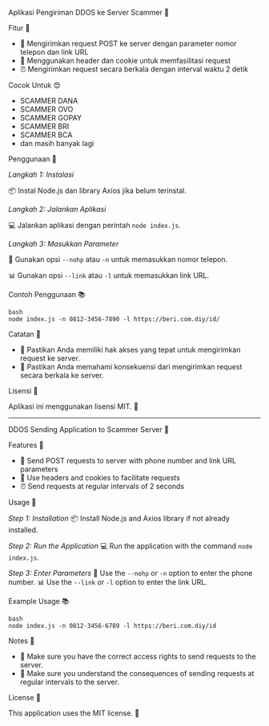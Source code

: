 Aplikasi Pengiriman DDOS ke Server Scammer 🚀


Fitur 🎉


- 📱 Mengirimkan request POST ke server dengan parameter nomor telepon dan link URL
- 🤖 Menggunakan header dan cookie untuk memfasilitasi request
- ⏰ Mengirimkan request secara berkala dengan interval waktu 2 detik

Cocok Untuk 😍
- SCAMMER DANA
- SCAMMER OVO
- SCAMMER GOPAY
- SCAMMER BRI
- SCAMMER BCA
- dan masih banyak lagi

Penggunaan 🚫


*Langkah 1: Instalasi*

📦 Instal Node.js dan library Axios jika belum terinstal.


*Langkah 2: Jalankan Aplikasi*

💻 Jalankan aplikasi dengan perintah `node index.js`.

*Langkah 3: Masukkan Parameter*

📝 Gunakan opsi `--nohp` atau `-n` untuk memasukkan nomor telepon.

📊 Gunakan opsi `--link` atau `-l` untuk memasukkan link URL.

Contoh Penggunaan 📚


```
bash
node index.js -n 0812-3456-7890 -l https://beri.com.diy/id/
```

Catatan 📝


- 🚨 Pastikan Anda memiliki hak akses yang tepat untuk mengirimkan request ke server.
- 🤔 Pastikan Anda memahami konsekuensi dari mengirimkan request secara berkala ke server.

Lisensi 📜


Aplikasi ini menggunakan lisensi MIT. 📜

---

DDOS Sending Application to Scammer Server 🚀


Features 🎉


- 📱 Send POST requests to server with phone number and link URL parameters
- 🤖 Use headers and cookies to facilitate requests
- ⏰ Send requests at regular intervals of 2 seconds

Usage 🚫


*Step 1: Installation*
📦 Install Node.js and Axios library if not already installed.

*Step 2: Run the Application*
💻 Run the application with the command `node index.js`.

*Step 3: Enter Parameters*
📝 Use the `--nohp` or `-n` option to enter the phone number.
📊 Use the `--link` or `-l` option to enter the link URL.

Example Usage 📚


```
bash
node index.js -n 0812-3456-6789 -l https://beri.com.diy/id
```

Notes 📝


- 🚨 Make sure you have the correct access rights to send requests to the server.
- 🤔 Make sure you understand the consequences of sending requests at regular intervals to the server.

License 📜


This application uses the MIT license. 📜

